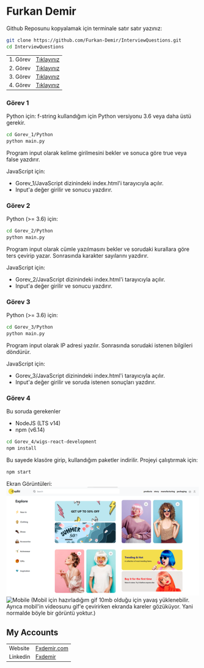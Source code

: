 # Furkan Demir
Github Reposunu kopyalamak için terminale satır satır yazınız:
```sh
git clone https://github.com/Furkan-Demir/InterviewQuestions.git
cd InterviewQuestions
```
|  |  |
| ------ | ------ |
| 1. Görev | [Tıklayınız](#gorev-1) |
| 2. Görev | [Tıklayınız](#gorev-2) |
| 3. Görev | [Tıklayınız](#gorev3) |
| 4. Görev | [Tıklayınız](#gorev4) |

### Görev 1
Python için: 
f-string kullandığım için Python versiyonu 3.6 veya daha üstü gerekir.

```sh
cd Gorev_1/Python
python main.py
```
Program input olarak kelime girilmesini bekler ve sonuca göre true veya false yazdırır.

JavaScript için:
* Gorev_1/JavaScript dizinindeki index.html'i tarayıcıyla açılır.
* Input'a değer girilir ve sonucu yazdırır.


### Görev 2
Python (>= 3.6) için:
```sh
cd Gorev_2/Python
python main.py
```
Program input olarak cümle yazılmasını bekler ve sorudaki kurallara göre ters çevirip yazar. Sonrasında karakter sayılarını yazdırır.

JavaScript için:
* Gorev_2/JavaScript dizinindeki index.html'i tarayıcıyla açılır.
* Input'a değer girilir ve sonucu yazdırır.

### Görev 3

Python (>= 3.6) için: 

```sh
cd Gorev_3/Python
python main.py
```
Program input olarak IP adresi yazılır. Sonrasında sorudaki istenen bilgileri döndürür.

JavaScript için:
* Gorev_3/JavaScript dizinindeki index.html'i tarayıcıyla açılır.
* Input'a değer girilir ve soruda istenen sonuçları yazdırır.

### Görev 4
Bu soruda gerekenler
* NodeJS (LTS v14)
* npm (v6.14)
```sh
cd Gorev_4/wigs-react-development
npm install
```
Bu sayede klasöre girip, kullandığım paketler indirilir.
Projeyi çalıştırmak için:
```sh
npm start
```
Ekran Görüntüleri:
![Pc](https://raw.githubusercontent.com/Furkan-Demir/InterviewQuestions/master/readme_src/pc.png)
![Mobile](https://github.com/Furkan-Demir/InterviewQuestions/blob/master/readme_src/mobile.gif?raw=true)
(Mobil için hazırladığım gif 10mb olduğu için yavaş yüklenebilir. Ayrıca mobil'in videosunu gif'e çevirirken ekranda kareler gözüküyor. Yani normalde böyle bir görüntü yoktur.)

## My Accounts
|  |  |
| ------ | ------ |
| Website | [Fxdemir.com][website] |
| Linkedin | [Fxdemir][linkedin] |


   
   [linkedin]: <https://www.linkedin.com/in/fxdemir/>
   [website]: <https://fxdemir.com>


